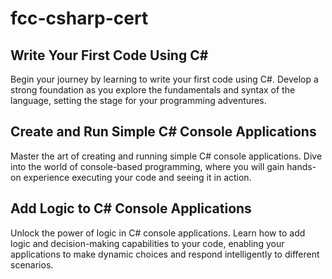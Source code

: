 # fcc-csharp-cert

## Write Your First Code Using C#
Begin your journey by learning to write your first code using C#. Develop a strong foundation as you explore the fundamentals and syntax of the language, setting the stage for your programming adventures.

## Create and Run Simple C# Console Applications
Master the art of creating and running simple C# console applications. Dive into the world of console-based programming, where you will gain hands-on experience executing your code and seeing it in action.

## Add Logic to C# Console Applications
Unlock the power of logic in C# console applications. Learn how to add logic and decision-making capabilities to your code, enabling your applications to make dynamic choices and respond intelligently to different scenarios.